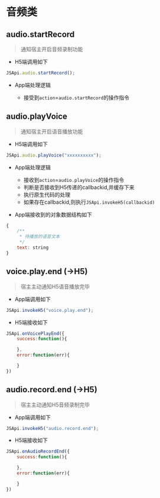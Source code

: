 # 音频类

## audio.startRecord

> 通知宿主开启音频录制功能

* H5端调用如下

```js
JSApi.audio.startRecord();
```

* App端处理逻辑

	* 接受到`action`=`audio.startRecord`的操作指令

## audio.playVoice

> 通知宿主开启语音播放功能

* H5端调用如下

```js
JSApi.audio.playVoice("xxxxxxxxxx");
```

* App端处理逻辑

	* 接收到`action`=`audio.playVoice`的操作指令
	* 判断是否接收到H5传递的callbackid,并缓存下来
	* 执行原生代码的处理
	* 如果存在callbackid,则执行`JSApi.invokeH5(callbackid)`

* App端接收到的对象数据结构如下

```js
{
	/**
	 * 待播放的语音文本
	 */
	text: string
}
```

## voice.play.end (->H5)

> 宿主主动通知H5语音播放完毕

* App端调用如下

```js
JSApi.invokeH5("voice.play.end");
```

* H5端接收如下

```js
JSApi.onVoicePlayEnd({
	success:function(){

	},
	error:function(err){

	}
})
```

## audio.record.end (->H5)

> 宿主主动通知H5音频录制完毕

* App端调用如下

```js
JSApi.invokeH5("audio.record.end");
```

* H5端接收如下

```js
JSApi.onAudioRecordEnd({
	success:function(){

	},
	error:function(err){

	}
})
```
